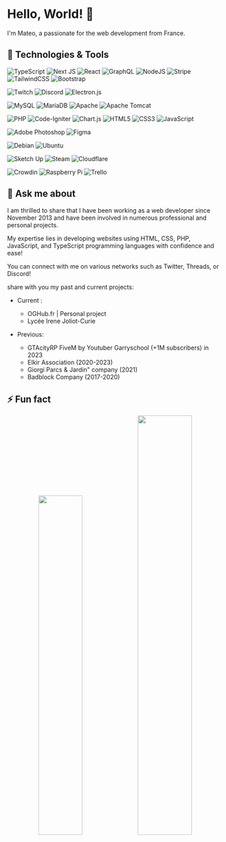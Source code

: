 # Hello, World! 👋

I'm Mateo, a passionate for the web development from France.

## 🔧 Technologies & Tools
![TypeScript](https://img.shields.io/badge/typescript-%23007ACC.svg?style=for-the-badge&logo=typescript&logoColor=white)
![Next JS](https://img.shields.io/badge/Next-black?style=for-the-badge&logo=next.js&logoColor=white)
![React](https://img.shields.io/badge/react-%2320232a.svg?style=for-the-badge&logo=react&logoColor=%2361DAFB)
![GraphQL](https://img.shields.io/badge/-GraphQL-E10098?style=for-the-badge&logo=graphql&logoColor=white)
![NodeJS](https://img.shields.io/badge/node.js-6DA55F?style=for-the-badge&logo=node.js&logoColor=white)
![Stripe](https://img.shields.io/badge/Stripe-5469d4?style=for-the-badge&logo=stripe&logoColor=ffffff)
![TailwindCSS](https://img.shields.io/badge/tailwindcss-%2338B2AC.svg?style=for-the-badge&logo=tailwind-css&logoColor=white)
![Bootstrap](https://img.shields.io/badge/bootstrap-%238511FA.svg?style=for-the-badge&logo=bootstrap&logoColor=white)

![Twitch](https://img.shields.io/badge/Twitch-%239146FF.svg?style=for-the-badge&logo=Twitch&logoColor=white)
![Discord](https://img.shields.io/badge/Discord-%235865F2.svg?style=for-the-badge&logo=discord&logoColor=white)
![Electron.js](https://img.shields.io/badge/Electron-191970?style=for-the-badge&logo=Electron&logoColor=white)

![MySQL](https://img.shields.io/badge/mysql-4479A1.svg?style=for-the-badge&logo=mysql&logoColor=white)
![MariaDB](https://img.shields.io/badge/MariaDB-003545?style=for-the-badge&logo=mariadb&logoColor=white)
![Apache](https://img.shields.io/badge/apache-%23D42029.svg?style=for-the-badge&logo=apache&logoColor=white)
![Apache Tomcat](https://img.shields.io/badge/apache%20tomcat-%23F8DC75.svg?style=for-the-badge&logo=apache-tomcat&logoColor=black)

![PHP](https://img.shields.io/badge/php-%23777BB4.svg?style=for-the-badge&logo=php&logoColor=white)
![Code-Igniter](https://img.shields.io/badge/CodeIgniter-%23EF4223.svg?style=for-the-badge&logo=codeIgniter&logoColor=white)
![Chart.js](https://img.shields.io/badge/chart.js-F5788D.svg?style=for-the-badge&logo=chart.js&logoColor=white)
![HTML5](https://img.shields.io/badge/html5-%23E34F26.svg?style=for-the-badge&logo=html5&logoColor=white)
![CSS3](https://img.shields.io/badge/css3-%231572B6.svg?style=for-the-badge&logo=css3&logoColor=white)
![JavaScript](https://img.shields.io/badge/javascript-%23323330.svg?style=for-the-badge&logo=javascript&logoColor=%23F7DF1E)

![Adobe Photoshop](https://img.shields.io/badge/adobe%20photoshop-%2331A8FF.svg?style=for-the-badge&logo=adobe%20photoshop&logoColor=white)
![Figma](https://img.shields.io/badge/figma-%23F24E1E.svg?style=for-the-badge&logo=figma&logoColor=white)

![Debian](https://img.shields.io/badge/Debian-D70A53?style=for-the-badge&logo=debian&logoColor=white)
![Ubuntu](https://img.shields.io/badge/Ubuntu-E95420?style=for-the-badge&logo=ubuntu&logoColor=white)

![Sketch Up](https://img.shields.io/badge/SketchUp-005F9E?style=for-the-badge&logo=sketchup&logoColor=white)
![Steam](https://img.shields.io/badge/steam-%23000000.svg?style=for-the-badge&logo=steam&logoColor=white)
![Cloudflare](https://img.shields.io/badge/Cloudflare-F38020?style=for-the-badge&logo=Cloudflare&logoColor=white)

![Crowdin](https://img.shields.io/badge/Crowdin-2E3340.svg?style=for-the-badge&logo=Crowdin&logoColor=white)
![Raspberry Pi](https://img.shields.io/badge/-Raspberry_Pi-C51A4A?style=for-the-badge&logo=Raspberry-Pi)
![Trello](https://img.shields.io/badge/Trello-%23026AA7.svg?style=for-the-badge&logo=Trello&logoColor=white)

## 💬 Ask me about

I am thrilled to share that I have been working as a web developer since November 2013 and have been involved in numerous professional and personal projects.

My expertise lies in developing websites using HTML, CSS, PHP, JavaScript, and TypeScript programming languages with confidence and ease! 

You can connect with me on various networks such as Twitter, Threads, or Discord!

share with you my past and current projects:

- Current :
  - OGHub.fr | Personal project 
  - Lycée Irene Joliot-Curie

- Previous:
  - GTAcityRP FiveM by Youtuber Garryschool (+1M subscribers) in 2023
  - Elkir Association (2020-2023)
  - Giorgi Parcs & Jardin" company (2021)
  - Badblock Company (2017-2020)

## ⚡ Fun fact
<div align="center">
  <img width="45%" src="https://github-readme-stats.vercel.app/api?username=MateoMROZEK&show_icons=true&icon_color=7e2e2a&title_color=33201f&text_color=FFFFFF&bg_color=deg,7e2e2a,df2920&hide_border=true&border_radius=35" />
  <img width="50%" src="https://github-readme-stats.vercel.app/api/wakatime?username=MateoMROZEK&show_icons=true&icon_color=7e2e2a&title_color=33201f&text_color=FFFFFF&bg_color=deg,7e2e2a,df2920&hide_border=true&border_radius=25" />
</div>

